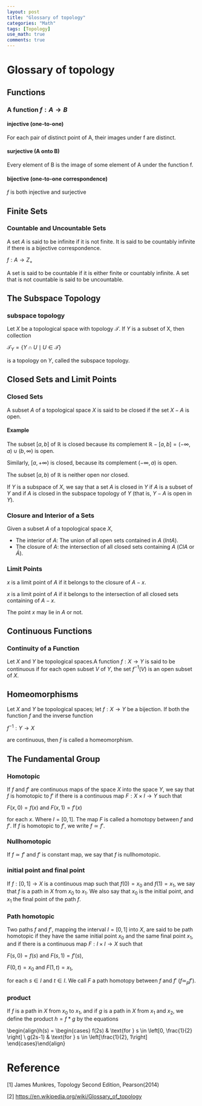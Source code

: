 ```yaml
---
layout: post
title: "Glossary of topology"
categories: "Math"
tags: [Topology]
use_math: true
comments: true
---
```


# Glossary of topology

## Functions
### A function $f: A \rightarrow B$
#### injective (one-to-one)
For each pair of distinct point of A, their images under f are distinct.
#### surjective (A onto B)
Every element of B is the image of some element of A under the function f.
#### bijective (one-to-one correspondence)
$f$ is both injective and surjective

## Finite Sets
### Countable and Uncountable Sets
A set $A$ is said to be infinite if it is not finite.
It is said to be countably infinite if there is a bijective correspondence.

$f: A \rightarrow Z_{+}$

A set is said to be countable if it is either finite or countably infinite. A set that is not countable is said to be uncountable.

## The Subspace Topology
### subspace topology
Let $X$ be a topological space with topology $\mathscr{T}$. If $Y$ is a subset of X, then collection

$\mathscr{T}_Y = \{Y \cap U \mid U \in \mathscr{T} \}$

is a topology on $Y$, called the subspace topology.

## Closed Sets and Limit Points
### Closed Sets
A subset $A$ of a topological space $X$ is said to be closed if the set $X-A$ is open.

#### Example
The subset $\left[a, b\right]$ of $\mathbb{R}$ is closed because its complement $\mathbb{R}-\left[a,b\right] = \left(-\infty, a\right) \cup \left(b, \infty\right)$ is open.

Similarly, $[a, +\infty)$ is closed, because its complement $\left(-\infty, a\right)$ is open. 

The subset $[a, b)$ of $\mathbb{R}$ is neither open nor closed.

If $Y$ is a subspace of $X$, we say that a set $A$ is closed in $Y$ if $A$ is a subset of $Y$ and if $A$ is closed in the subspace topology of $Y$ (that is, $Y-A$ is open in $Y$).
### Closure and Interior of a Sets
Given a subset $A$ of a topological space $X$,
- The interior of $A$: The union of all open sets contained in $A$ ($Int A$).
- The closure of $A$: the intersection of all closed sets containing $A$ ($Cl A$ or $\bar{A}$).

### Limit Points
$x$ is a limit point of $A$ if it belongs to the closure of $A-{x}$.

$x$ is a limit point of $A$ if it belongs to the intersection of all closed sets containing of $A-{x}$.

The point $x$ may lie in $A$ or not.

## Continuous Functions
### Continuity of a Function
Let $X$ and $Y$ be topological spaces.A function $f:X \rightarrow Y$ is said to be continuous if for each open subset $V$ of $Y$, the set $f^{-1}(V)$ is an open subset of $X$.


## Homeomorphisms
Let $X$ and $Y$ be topological spaces; let $f:X \rightarrow Y$ be a bijection. If both the function $f$ and the inverse function

$f^{-1}: Y \rightarrow X$

are continuous, then $f$ is called a homeomorphism.


## The Fundamental Group
### Homotopic
If $f$ and $f'$ are continuous maps of the space $X$ into the space $Y$, we say that $f$ is homotopic to $f'$ if there is a continuous map $F: X \times I \rightarrow Y$ such that 

$F(x, 0)=f(x)$ and $F(x,1)=f'(x)$

for each $x$. Where $I=[0,1]$. The map $F$ is called a homotopy between $f$ and $f'$. If $f$ is homotopic to $f'$, we write $f \simeq f'$.

### Nullhomotopic
If $f \simeq f'$ and $f'$ is constant map, we say that $f$ is nullhomotopic.

### initial point and final point
If $f:[0,1] \rightarrow X$ is a continuous map such that $f(0) = x_0$ and $f(1) = x_1$, we say that $f$ is a path in $X$ from $x_0$ to $x_1$. We also say that $x_0$ is the initial point, and $x_1$ the final point of the path $f$.

### Path homotopic
Two paths $f$ and $f'$, mapping the interval $I = [0,1]$ into $X$, are said to be path homotopic if they have the same initial point $x_0$ and the same final point $x_1$, and if there is a continuous map $F:I \times I \rightarrow X$ such that

$F(s,0) = f(s)$ and $F(s,1) = f'(s)$,

$F(0,t) = x_0$ and $F(1,t) = x_1$,

for each $s \in I$ and $t \in I$. We call $F$ a path homotopy between $f$ and $f'$ ($f \simeq_p f'$).

### product
If $f$ is a path in $X$ from $x_0$ to $x_1$, and if $g$ is a path in $X$ from $x_1$ and $x_2$, we define the product $h = f*g$ by the equations

\begin{align}h(s) = 
\begin{cases} 
	f(2s) & \text{for } s \in \left[0, \frac{1}{2} \right] \\
	g(2s-1) & \text{for } s \in \left[\frac{1}{2}, 1\right]
\end{cases}\end{align}

# Reference
[1] James Munkres, Topology Second Edition, Pearson(2014)

[2] https://en.wikipedia.org/wiki/Glossary_of_topology